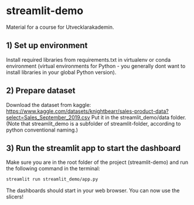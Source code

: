 # streamlit-demo
Material for a course for Utvecklarakademin.

## 1) Set up environment
Install required libraries from requirements.txt in virtualenv or conda environment (virtual environments for Python - you generally dont want to install libraries in your global Python version).

## 2) Prepare dataset
Download the dataset from kaggle: https://www.kaggle.com/datasets/knightbearr/sales-product-data?select=Sales_September_2019.csv
Put it in the streamlit_demo/data folder. (Note that streamlit_demo is a subfolder of streamlit-folder, according to python conventional naming.)

## 3) Run the streamlit app to start the dashboard
Make sure you are in the root folder of the project (streamlit-demo) and run the following command in the terminal:
```bash
streamlit run streamlit_demo/app.py
```
The dashboards should start in your web browser. You can now use the slicers!
